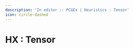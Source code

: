 ```yaml
---
description: 'In editor :: PCGEx | Heuristics : Tensor'
icon: circle-dashed
---
```


# HX : Tensor

